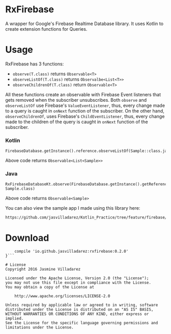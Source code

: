 # RxFirebase
A wrapper for Google's Firebase Realtime Database library. It uses Kotlin to create extension functions for Queries.

# Usage
RxFirebase has 3 functions:
* `observe(T.class)` returns `Observable<T>`
* `observeListOf(T.class)` returns `Observalbe<List<T>>`
* `observeChildrenOf(T.class)` return `Observable<T>`

All these functions create an observable with Firebase Event listeners that gets removed when the subscriber unsubscribes. Both `observe` and `observeListOf` use Firebase's `ValueEventListener`, thus, every change made to a query is caught in `onNext` function of the subscriber. On the other hand, `observeChildrenOf`, uses Firebase's `ChildEventListener`, thus, every change made to the children of the query is caught in `onNext` function of the subscriber.

### Kotlin
```
FirebaseDatabase.getInstance().reference.observeListOf(Sample::class.java)
```
Above code returns `Observable<List<Sample>>`

### Java
```
RxFirebaseDatabaseKt.observe(FirebaseDatabase.getInstance().getReference(),
Sample.class)
```
Above code returns `Observable<Sample>`

You can also view the sample app I made using this library here:
```
https://github.com/jasvilladarez/Kotlin_Practice/tree/feature/firebase/Notes
```

# Download
``` dependencies {
	compile 'io.github.jasvilladarez:rxfirebase:0.2.0'
}```

# License
Copyright 2016 Jasmine Villadarez

Licensed under the Apache License, Version 2.0 (the "License");
you may not use this file except in compliance with the License.
You may obtain a copy of the License at

    http://www.apache.org/licenses/LICENSE-2.0

Unless required by applicable law or agreed to in writing, software
distributed under the License is distributed on an "AS IS" BASIS,
WITHOUT WARRANTIES OR CONDITIONS OF ANY KIND, either express or implied.
See the License for the specific language governing permissions and
limitations under the License.